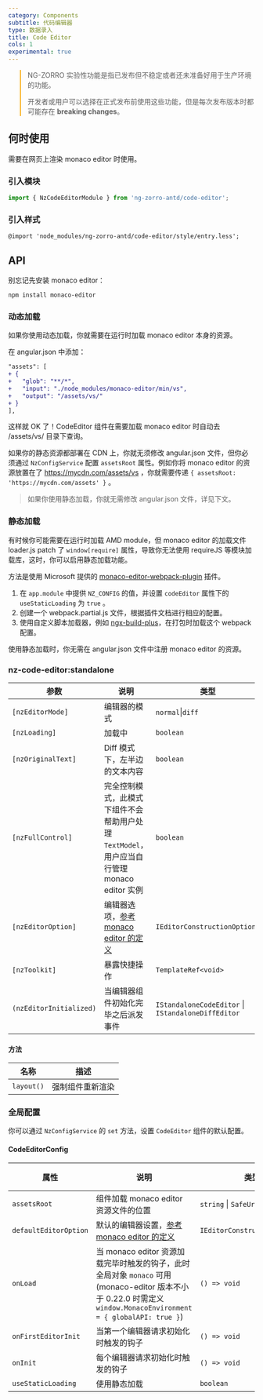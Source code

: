 ```yaml
---
category: Components
subtitle: 代码编辑器
type: 数据录入
title: Code Editor
cols: 1
experimental: true
---
```


<blockquote style="border-color: #faad14;">
<p>NG-ZORRO 实验性功能是指已发布但不稳定或者还未准备好用于生产环境的功能。</p>
<p>开发者或用户可以选择在正式发布前使用这些功能，但是每次发布版本时都可能存在 <strong>breaking changes</strong>。</p>
</blockquote>

## 何时使用

需要在网页上渲染 monaco editor 时使用。

### 引入模块

```ts
import { NzCodeEditorModule } from 'ng-zorro-antd/code-editor';
```

### 引入样式

```less
@import 'node_modules/ng-zorro-antd/code-editor/style/entry.less';
```

## API

别忘记先安装 monaco editor：

```sh
npm install monaco-editor
```

### 动态加载

如果你使用动态加载，你就需要在运行时加载 monaco editor 本身的资源。

在 angular.json 中添加：

```diff
"assets": [
+ {
+   "glob": "**/*",
+   "input": "./node_modules/monaco-editor/min/vs",
+   "output": "/assets/vs/"
+ }
],
```

这样就 OK 了！CodeEditor 组件在需要加载 monaco editor 时自动去 /assets/vs/ 目录下查询。

如果你的静态资源都部署在 CDN 上，你就无须修改 angular.json 文件，但你必须通过 `NzConfigService` 配置 `assetsRoot` 属性。例如你将 monaco editor 的资源放置在了 https://mycdn.com/assets/vs ，你就需要传递 `{ assetsRoot: 'https://mycdn.com/assets' }` 。

> 如果你使用静态加载，你就无需修改 angular.json 文件，详见下文。

### 静态加载

有时候你可能需要在运行时加载 AMD module，但 monaco editor 的加载文件 loader.js patch 了 `window[require]` 属性，导致你无法使用 requireJS 等模块加载库，这时，你可以启用静态加载功能。

方法是使用 Microsoft 提供的 [monaco-editor-webpack-plugin](https://github.com/microsoft/monaco-editor-webpack-plugin) 插件。

1. 在 `app.module` 中提供 `NZ_CONFIG` 的值，并设置 `codeEditor` 属性下的 `useStaticLoading` 为 `true` 。
2. 创建一个 webpack.partial.js 文件，根据插件文档进行相应的配置。
3. 使用自定义脚本加载器，例如 [ngx-build-plus](https://github.com/manfredsteyer/ngx-build-plus)，在打包时加载这个 webpack 配置。

使用静态加载时，你无需在 angular.json 文件中注册 monaco editor 的资源。

### nz-code-editor:standalone

| 参数                    | 说明                                                                                                                                | 类型                                               | 默认值   |
| ----------------------- | ----------------------------------------------------------------------------------------------------------------------------------- | -------------------------------------------------- | -------- |
| `[nzEditorMode]`        | 编辑器的模式                                                                                                                        | `normal`\|`diff`                                   | `normal` |
| `[nzLoading]`           | 加载中                                                                                                                              | `boolean`                                          | `false`  |
| `[nzOriginalText]`      | Diff 模式下，左半边的文本内容                                                                                                       | `boolean`                                          | `false`  |
| `[nzFullControl]`       | 完全控制模式，此模式下组件不会帮助用户处理 `TextModel`，用户应当自行管理 monaco editor 实例                                         | `boolean`                                          | `false`  |
| `[nzEditorOption]`      | 编辑器选项，[参考 monaco editor 的定义](https://microsoft.github.io/monaco-editor/api/interfaces/monaco.editor.IEditorOptions.html) | `IEditorConstructionOptions`                       | `{}`     |
| `[nzToolkit]`           | 暴露快捷操作                                                                                                                        | `TemplateRef<void>`                                | -        |
| `(nzEditorInitialized)` | 当编辑器组件初始化完毕之后派发事件                                                                                                  | `IStandaloneCodeEditor` \| `IStandaloneDiffEditor` | -        |

#### 方法

| 名称       | 描述             |
| ---------- | ---------------- |
| `layout()` | 强制组件重新渲染 |

### 全局配置

你可以通过 `NzConfigService` 的 `set` 方法，设置 `CodeEditor` 组件的默认配置。

#### CodeEditorConfig

| 属性                  | 说明                                                                                                                                                             | 类型                         | 默认值  |
| --------------------- | ---------------------------------------------------------------------------------------------------------------------------------------------------------------- | ---------------------------- | ------- |
| `assetsRoot`          | 组件加载 monaco editor 资源文件的位置                                                                                                                            | `string` \| `SafeUrl`        | -       |
| `defaultEditorOption` | 默认的编辑器设置，[参考 monaco editor 的定义](https://microsoft.github.io/monaco-editor/docs.html#interfaces/editor.IEditorConstructionOptions.html)            | `IEditorConstructionOptions` | `{}`    |
| `onLoad`              | 当 monaco editor 资源加载完毕时触发的钩子，此时全局对象 `monaco` 可用 (monaco-editor 版本不小于 0.22.0 时需定义 `window.MonacoEnvironment = { globalAPI: true }`) | `() => void`                 | -       |
| `onFirstEditorInit`   | 当第一个编辑器请求初始化时触发的钩子                                                                                                                             | `() => void`                 | -       |
| `onInit`              | 每个编辑器请求初始化时触发的钩子                                                                                                                                 | `() => void`                 | -       |
| `useStaticLoading`    | 使用静态加载                                                                                                                                                     | `boolean`                    | `false` |
